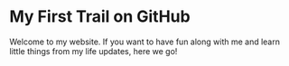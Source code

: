 # My First Trail on GitHub
Welcome to my website. If you want to have fun along with me and learn little things from my life updates, here we go!